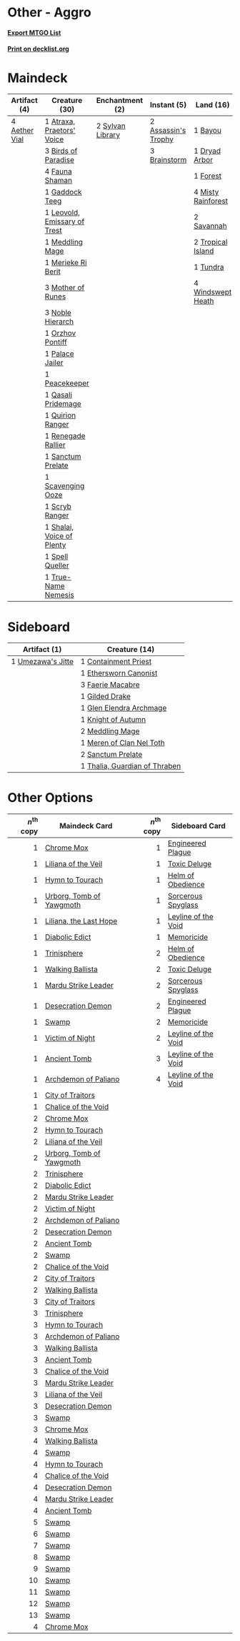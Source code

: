 # Other - Aggro

#### [Export MTGO List](../collection/Other%20-%20Aggro/Other%20-%20Aggro.txt)
#### [Print on decklist.org](http://decklist.org/?deckmain=4%09Aether%20Vial%0A2%09Assassin's%20Trophy%0A1%09Atraxa,%20Praetors'%20Voice%0A1%09Bayou%0A3%09Birds%20of%20Paradise%0A3%09Brainstorm%0A1%09Dryad%20Arbor%0A4%09Fauna%20Shaman%0A1%09Forest%0A1%09Gaddock%20Teeg%0A3%09Green%20Sun's%20Zenith%0A1%09Leovold,%20Emissary%20of%20Trest%0A1%09Meddling%20Mage%0A1%09Merieke%20Ri%20Berit%0A4%09Misty%20Rainforest%0A3%09Mother%20of%20Runes%0A3%09Noble%20Hierarch%0A1%09Orzhov%20Pontiff%0A1%09Palace%20Jailer%0A1%09Peacekeeper%0A1%09Qasali%20Pridemage%0A1%09Quirion%20Ranger%0A1%09Renegade%20Rallier%0A1%09Sanctum%20Prelate%0A2%09Savannah%0A1%09Scavenging%20Ooze%0A1%09Scryb%20Ranger%0A1%09Shalai,%20Voice%20of%20Plenty%0A1%09Spell%20Queller%0A2%09Sylvan%20Library%0A2%09Tropical%20Island%0A1%09True-Name%20Nemesis%0A1%09Tundra%0A4%09Windswept%20Heath&deckside=1%09Containment%20Priest%0A1%09Ethersworn%20Canonist%0A3%09Faerie%20Macabre%0A1%09Gilded%20Drake%0A1%09Glen%20Elendra%20Archmage%0A1%09Knight%20of%20Autumn%0A2%09Meddling%20Mage%0A1%09Meren%20of%20Clan%20Nel%20Toth%0A2%09Sanctum%20Prelate%0A1%09Thalia,%20Guardian%20of%20Thraben%0A1%09Umezawa's%20Jitte)
# Maindeck

|                                      Artifact (4)                                      |                                             Creature (30)                                             |                                      Enchantment (2)                                      |                                         Instant (5)                                          |                                          Land (16)                                          |                                          Sorcery (3)                                          |
|----------------------------------------------------------------------------------------|-------------------------------------------------------------------------------------------------------|-------------------------------------------------------------------------------------------|----------------------------------------------------------------------------------------------|---------------------------------------------------------------------------------------------|-----------------------------------------------------------------------------------------------|
|4 [Aether Vial](http://gatherer.wizards.com/Pages/Card/Details.aspx?multiverseid=370514)|1 [Atraxa, Praetors' Voice](http://gatherer.wizards.com/Pages/Card/Details.aspx?multiverseid=446746)   |2 [Sylvan Library](http://gatherer.wizards.com/Pages/Card/Details.aspx?multiverseid=383120)|2 [Assassin's Trophy](http://gatherer.wizards.com/Pages/Card/Details.aspx?multiverseid=452902)|1 [Bayou](http://gatherer.wizards.com/Pages/Card/Details.aspx?multiverseid=382860)           |3 [Green Sun's Zenith](http://gatherer.wizards.com/Pages/Card/Details.aspx?multiverseid=413711)|
|                                                                                        |3 [Birds of Paradise](http://gatherer.wizards.com/Pages/Card/Details.aspx?multiverseid=416933)         |                                                                                           |3 [Brainstorm](http://gatherer.wizards.com/Pages/Card/Details.aspx?multiverseid=382871)       |1 [Dryad Arbor](http://gatherer.wizards.com/Pages/Card/Details.aspx?multiverseid=282542)     |                                                                                               |
|                                                                                        |4 [Fauna Shaman](http://gatherer.wizards.com/Pages/Card/Details.aspx?multiverseid=205059)              |                                                                                           |                                                                                              |1 [Forest](http://gatherer.wizards.com/Pages/Card/Details.aspx?multiverseid=439605)          |                                                                                               |
|                                                                                        |1 [Gaddock Teeg](http://gatherer.wizards.com/Pages/Card/Details.aspx?multiverseid=140188)              |                                                                                           |                                                                                              |4 [Misty Rainforest](http://gatherer.wizards.com/Pages/Card/Details.aspx?multiverseid=426065)|                                                                                               |
|                                                                                        |1 [Leovold, Emissary of Trest](http://gatherer.wizards.com/Pages/Card/Details.aspx?multiverseid=416834)|                                                                                           |                                                                                              |2 [Savannah](http://gatherer.wizards.com/Pages/Card/Details.aspx?multiverseid=383079)        |                                                                                               |
|                                                                                        |1 [Meddling Mage](http://gatherer.wizards.com/Pages/Card/Details.aspx?multiverseid=26591)              |                                                                                           |                                                                                              |2 [Tropical Island](http://gatherer.wizards.com/Pages/Card/Details.aspx?multiverseid=383138) |                                                                                               |
|                                                                                        |1 [Merieke Ri Berit](http://gatherer.wizards.com/Pages/Card/Details.aspx?multiverseid=108871)          |                                                                                           |                                                                                              |1 [Tundra](http://gatherer.wizards.com/Pages/Card/Details.aspx?multiverseid=383139)          |                                                                                               |
|                                                                                        |3 [Mother of Runes](http://gatherer.wizards.com/Pages/Card/Details.aspx?multiverseid=413564)           |                                                                                           |                                                                                              |4 [Windswept Heath](http://gatherer.wizards.com/Pages/Card/Details.aspx?multiverseid=405115) |                                                                                               |
|                                                                                        |3 [Noble Hierarch](http://gatherer.wizards.com/Pages/Card/Details.aspx?multiverseid=397709)            |                                                                                           |                                                                                              |                                                                                             |                                                                                               |
|                                                                                        |1 [Orzhov Pontiff](http://gatherer.wizards.com/Pages/Card/Details.aspx?multiverseid=96844)             |                                                                                           |                                                                                              |                                                                                             |                                                                                               |
|                                                                                        |1 [Palace Jailer](http://gatherer.wizards.com/Pages/Card/Details.aspx?multiverseid=416775)             |                                                                                           |                                                                                              |                                                                                             |                                                                                               |
|                                                                                        |1 [Peacekeeper](http://gatherer.wizards.com/Pages/Card/Details.aspx?multiverseid=4584)                 |                                                                                           |                                                                                              |                                                                                             |                                                                                               |
|                                                                                        |1 [Qasali Pridemage](http://gatherer.wizards.com/Pages/Card/Details.aspx?multiverseid=249405)          |                                                                                           |                                                                                              |                                                                                             |                                                                                               |
|                                                                                        |1 [Quirion Ranger](http://gatherer.wizards.com/Pages/Card/Details.aspx?multiverseid=3674)              |                                                                                           |                                                                                              |                                                                                             |                                                                                               |
|                                                                                        |1 [Renegade Rallier](http://gatherer.wizards.com/Pages/Card/Details.aspx?multiverseid=423800)          |                                                                                           |                                                                                              |                                                                                             |                                                                                               |
|                                                                                        |1 [Sanctum Prelate](http://gatherer.wizards.com/Pages/Card/Details.aspx?multiverseid=416780)           |                                                                                           |                                                                                              |                                                                                             |                                                                                               |
|                                                                                        |1 [Scavenging Ooze](http://gatherer.wizards.com/Pages/Card/Details.aspx?multiverseid=425959)           |                                                                                           |                                                                                              |                                                                                             |                                                                                               |
|                                                                                        |1 [Scryb Ranger](http://gatherer.wizards.com/Pages/Card/Details.aspx?multiverseid=118924)              |                                                                                           |                                                                                              |                                                                                             |                                                                                               |
|                                                                                        |1 [Shalai, Voice of Plenty](http://gatherer.wizards.com/Pages/Card/Details.aspx?multiverseid=442923)   |                                                                                           |                                                                                              |                                                                                             |                                                                                               |
|                                                                                        |1 [Spell Queller](http://gatherer.wizards.com/Pages/Card/Details.aspx?multiverseid=414494)             |                                                                                           |                                                                                              |                                                                                             |                                                                                               |
|                                                                                        |1 [True-Name Nemesis](http://gatherer.wizards.com/Pages/Card/Details.aspx?multiverseid=376562)         |                                                                                           |                                                                                              |                                                                                             |                                                                                               |


# Sideboard

|                                        Artifact (1)                                        |                                             Creature (14)                                              |
|--------------------------------------------------------------------------------------------|--------------------------------------------------------------------------------------------------------|
|1 [Umezawa's Jitte](http://gatherer.wizards.com/Pages/Card/Details.aspx?multiverseid=416756)|1 [Containment Priest](http://gatherer.wizards.com/Pages/Card/Details.aspx?multiverseid=429862)         |
|                                                                                            |1 [Ethersworn Canonist](http://gatherer.wizards.com/Pages/Card/Details.aspx?multiverseid=370504)        |
|                                                                                            |3 [Faerie Macabre](http://gatherer.wizards.com/Pages/Card/Details.aspx?multiverseid=370410)             |
|                                                                                            |1 [Gilded Drake](http://gatherer.wizards.com/Pages/Card/Details.aspx?multiverseid=5837)                 |
|                                                                                            |1 [Glen Elendra Archmage](http://gatherer.wizards.com/Pages/Card/Details.aspx?multiverseid=370522)      |
|                                                                                            |1 [Knight of Autumn](http://gatherer.wizards.com/Pages/Card/Details.aspx?multiverseid=452933)           |
|                                                                                            |2 [Meddling Mage](http://gatherer.wizards.com/Pages/Card/Details.aspx?multiverseid=26591)               |
|                                                                                            |1 [Meren of Clan Nel Toth](http://gatherer.wizards.com/Pages/Card/Details.aspx?multiverseid=430405)     |
|                                                                                            |2 [Sanctum Prelate](http://gatherer.wizards.com/Pages/Card/Details.aspx?multiverseid=416780)            |
|                                                                                            |1 [Thalia, Guardian of Thraben](http://gatherer.wizards.com/Pages/Card/Details.aspx?multiverseid=442025)|


# Other Options

|*n*<sup>th</sup> copy|                                           Maindeck Card                                           |*n*<sup>th</sup> copy|                                        Sideboard Card                                        |
|--------------------:|---------------------------------------------------------------------------------------------------|--------------------:|----------------------------------------------------------------------------------------------|
|                    1|[Chrome Mox](http://gatherer.wizards.com/Pages/Card/Details.aspx?multiverseid=413761)              |                    1|[Engineered Plague](http://gatherer.wizards.com/Pages/Card/Details.aspx?multiverseid=12944)   |
|                    1|[Liliana of the Veil](http://gatherer.wizards.com/Pages/Card/Details.aspx?multiverseid=425901)     |                    1|[Toxic Deluge](http://gatherer.wizards.com/Pages/Card/Details.aspx?multiverseid=413650)       |
|                    1|[Hymn to Tourach](http://gatherer.wizards.com/Pages/Card/Details.aspx?multiverseid=382976)         |                    1|[Helm of Obedience](http://gatherer.wizards.com/Pages/Card/Details.aspx?multiverseid=184550)  |
|                    1|[Urborg, Tomb of Yawgmoth](http://gatherer.wizards.com/Pages/Card/Details.aspx?multiverseid=287330)|                    1|[Sorcerous Spyglass](http://gatherer.wizards.com/Pages/Card/Details.aspx?multiverseid=435407) |
|                    1|[Liliana, the Last Hope](http://gatherer.wizards.com/Pages/Card/Details.aspx?multiverseid=414388)  |                    1|[Leyline of the Void](http://gatherer.wizards.com/Pages/Card/Details.aspx?multiverseid=205013)|
|                    1|[Diabolic Edict](http://gatherer.wizards.com/Pages/Card/Details.aspx?multiverseid=442074)          |                    1|[Memoricide](http://gatherer.wizards.com/Pages/Card/Details.aspx?multiverseid=215103)         |
|                    1|[Trinisphere](http://gatherer.wizards.com/Pages/Card/Details.aspx?multiverseid=425823)             |                    2|[Helm of Obedience](http://gatherer.wizards.com/Pages/Card/Details.aspx?multiverseid=184550)  |
|                    1|[Walking Ballista](http://gatherer.wizards.com/Pages/Card/Details.aspx?multiverseid=423848)        |                    2|[Toxic Deluge](http://gatherer.wizards.com/Pages/Card/Details.aspx?multiverseid=413650)       |
|                    1|[Mardu Strike Leader](http://gatherer.wizards.com/Pages/Card/Details.aspx?multiverseid=391876)     |                    2|[Sorcerous Spyglass](http://gatherer.wizards.com/Pages/Card/Details.aspx?multiverseid=435407) |
|                    1|[Desecration Demon](http://gatherer.wizards.com/Pages/Card/Details.aspx?multiverseid=425891)       |                    2|[Engineered Plague](http://gatherer.wizards.com/Pages/Card/Details.aspx?multiverseid=12944)   |
|                    1|[Swamp](http://gatherer.wizards.com/Pages/Card/Details.aspx?multiverseid=439603)                   |                    2|[Memoricide](http://gatherer.wizards.com/Pages/Card/Details.aspx?multiverseid=215103)         |
|                    1|[Victim of Night](http://gatherer.wizards.com/Pages/Card/Details.aspx?multiverseid=409643)         |                    2|[Leyline of the Void](http://gatherer.wizards.com/Pages/Card/Details.aspx?multiverseid=205013)|
|                    1|[Ancient Tomb](http://gatherer.wizards.com/Pages/Card/Details.aspx?multiverseid=382842)            |                    3|[Leyline of the Void](http://gatherer.wizards.com/Pages/Card/Details.aspx?multiverseid=205013)|
|                    1|[Archdemon of Paliano](http://gatherer.wizards.com/Pages/Card/Details.aspx?multiverseid=416796)    |                    4|[Leyline of the Void](http://gatherer.wizards.com/Pages/Card/Details.aspx?multiverseid=205013)|
|                    1|[City of Traitors](http://gatherer.wizards.com/Pages/Card/Details.aspx?multiverseid=397543)        |                     |                                                                                              |
|                    1|[Chalice of the Void](http://gatherer.wizards.com/Pages/Card/Details.aspx?multiverseid=370411)     |                     |                                                                                              |
|                    2|[Chrome Mox](http://gatherer.wizards.com/Pages/Card/Details.aspx?multiverseid=413761)              |                     |                                                                                              |
|                    2|[Hymn to Tourach](http://gatherer.wizards.com/Pages/Card/Details.aspx?multiverseid=382976)         |                     |                                                                                              |
|                    2|[Liliana of the Veil](http://gatherer.wizards.com/Pages/Card/Details.aspx?multiverseid=425901)     |                     |                                                                                              |
|                    2|[Urborg, Tomb of Yawgmoth](http://gatherer.wizards.com/Pages/Card/Details.aspx?multiverseid=287330)|                     |                                                                                              |
|                    2|[Trinisphere](http://gatherer.wizards.com/Pages/Card/Details.aspx?multiverseid=425823)             |                     |                                                                                              |
|                    2|[Diabolic Edict](http://gatherer.wizards.com/Pages/Card/Details.aspx?multiverseid=442074)          |                     |                                                                                              |
|                    2|[Mardu Strike Leader](http://gatherer.wizards.com/Pages/Card/Details.aspx?multiverseid=391876)     |                     |                                                                                              |
|                    2|[Victim of Night](http://gatherer.wizards.com/Pages/Card/Details.aspx?multiverseid=409643)         |                     |                                                                                              |
|                    2|[Archdemon of Paliano](http://gatherer.wizards.com/Pages/Card/Details.aspx?multiverseid=416796)    |                     |                                                                                              |
|                    2|[Desecration Demon](http://gatherer.wizards.com/Pages/Card/Details.aspx?multiverseid=425891)       |                     |                                                                                              |
|                    2|[Ancient Tomb](http://gatherer.wizards.com/Pages/Card/Details.aspx?multiverseid=382842)            |                     |                                                                                              |
|                    2|[Swamp](http://gatherer.wizards.com/Pages/Card/Details.aspx?multiverseid=439603)                   |                     |                                                                                              |
|                    2|[Chalice of the Void](http://gatherer.wizards.com/Pages/Card/Details.aspx?multiverseid=370411)     |                     |                                                                                              |
|                    2|[City of Traitors](http://gatherer.wizards.com/Pages/Card/Details.aspx?multiverseid=397543)        |                     |                                                                                              |
|                    2|[Walking Ballista](http://gatherer.wizards.com/Pages/Card/Details.aspx?multiverseid=423848)        |                     |                                                                                              |
|                    3|[City of Traitors](http://gatherer.wizards.com/Pages/Card/Details.aspx?multiverseid=397543)        |                     |                                                                                              |
|                    3|[Trinisphere](http://gatherer.wizards.com/Pages/Card/Details.aspx?multiverseid=425823)             |                     |                                                                                              |
|                    3|[Hymn to Tourach](http://gatherer.wizards.com/Pages/Card/Details.aspx?multiverseid=382976)         |                     |                                                                                              |
|                    3|[Archdemon of Paliano](http://gatherer.wizards.com/Pages/Card/Details.aspx?multiverseid=416796)    |                     |                                                                                              |
|                    3|[Walking Ballista](http://gatherer.wizards.com/Pages/Card/Details.aspx?multiverseid=423848)        |                     |                                                                                              |
|                    3|[Ancient Tomb](http://gatherer.wizards.com/Pages/Card/Details.aspx?multiverseid=382842)            |                     |                                                                                              |
|                    3|[Chalice of the Void](http://gatherer.wizards.com/Pages/Card/Details.aspx?multiverseid=370411)     |                     |                                                                                              |
|                    3|[Mardu Strike Leader](http://gatherer.wizards.com/Pages/Card/Details.aspx?multiverseid=391876)     |                     |                                                                                              |
|                    3|[Liliana of the Veil](http://gatherer.wizards.com/Pages/Card/Details.aspx?multiverseid=425901)     |                     |                                                                                              |
|                    3|[Desecration Demon](http://gatherer.wizards.com/Pages/Card/Details.aspx?multiverseid=425891)       |                     |                                                                                              |
|                    3|[Swamp](http://gatherer.wizards.com/Pages/Card/Details.aspx?multiverseid=439603)                   |                     |                                                                                              |
|                    3|[Chrome Mox](http://gatherer.wizards.com/Pages/Card/Details.aspx?multiverseid=413761)              |                     |                                                                                              |
|                    4|[Walking Ballista](http://gatherer.wizards.com/Pages/Card/Details.aspx?multiverseid=423848)        |                     |                                                                                              |
|                    4|[Swamp](http://gatherer.wizards.com/Pages/Card/Details.aspx?multiverseid=439603)                   |                     |                                                                                              |
|                    4|[Hymn to Tourach](http://gatherer.wizards.com/Pages/Card/Details.aspx?multiverseid=382976)         |                     |                                                                                              |
|                    4|[Chalice of the Void](http://gatherer.wizards.com/Pages/Card/Details.aspx?multiverseid=370411)     |                     |                                                                                              |
|                    4|[Desecration Demon](http://gatherer.wizards.com/Pages/Card/Details.aspx?multiverseid=425891)       |                     |                                                                                              |
|                    4|[Mardu Strike Leader](http://gatherer.wizards.com/Pages/Card/Details.aspx?multiverseid=391876)     |                     |                                                                                              |
|                    4|[Ancient Tomb](http://gatherer.wizards.com/Pages/Card/Details.aspx?multiverseid=382842)            |                     |                                                                                              |
|                    5|[Swamp](http://gatherer.wizards.com/Pages/Card/Details.aspx?multiverseid=439603)                   |                     |                                                                                              |
|                    6|[Swamp](http://gatherer.wizards.com/Pages/Card/Details.aspx?multiverseid=439603)                   |                     |                                                                                              |
|                    7|[Swamp](http://gatherer.wizards.com/Pages/Card/Details.aspx?multiverseid=439603)                   |                     |                                                                                              |
|                    8|[Swamp](http://gatherer.wizards.com/Pages/Card/Details.aspx?multiverseid=439603)                   |                     |                                                                                              |
|                    9|[Swamp](http://gatherer.wizards.com/Pages/Card/Details.aspx?multiverseid=439603)                   |                     |                                                                                              |
|                   10|[Swamp](http://gatherer.wizards.com/Pages/Card/Details.aspx?multiverseid=439603)                   |                     |                                                                                              |
|                   11|[Swamp](http://gatherer.wizards.com/Pages/Card/Details.aspx?multiverseid=439603)                   |                     |                                                                                              |
|                   12|[Swamp](http://gatherer.wizards.com/Pages/Card/Details.aspx?multiverseid=439603)                   |                     |                                                                                              |
|                   13|[Swamp](http://gatherer.wizards.com/Pages/Card/Details.aspx?multiverseid=439603)                   |                     |                                                                                              |
|                    4|[Chrome Mox](http://gatherer.wizards.com/Pages/Card/Details.aspx?multiverseid=413761)              |                     |                                                                                              |

